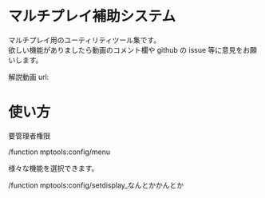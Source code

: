 # マルチプレイ補助システム

マルチプレイ用のユーティリティツール集です。  
欲しい機能がありましたら動画のコメント欄や github の issue 等に意見をお願いします。

解説動画 url:

# 使い方

要管理者権限

/function mptools:config/menu

様々な機能を選択できます。

/function mptools:config/setdisplay\_なんとかかんとか
